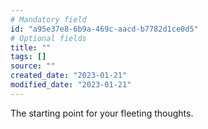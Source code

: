 ```yaml
---
# Mandatory field
id: "a95e37e8-6b9a-469c-aacd-b7782d1ce0d5"
# Optional fields
title: ""
tags: []
source: ""
created_date: "2023-01-21"
modified_date: "2023-01-21"
---
```

The starting point for your fleeting thoughts.